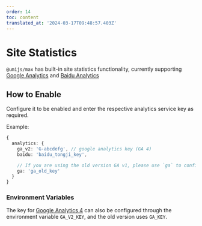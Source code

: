 ```yaml
---
order: 14
toc: content
translated_at: '2024-03-17T09:48:57.403Z'
---
```


# Site Statistics

`@umijs/max` has built-in site statistics functionality, currently supporting [Google Analytics](https://analytics.google.com/analytics/web/) and [Baidu Analytics](https://tongji.baidu.com/web/welcome/login)

## How to Enable

Configure it to be enabled and enter the respective analytics service key as required.

Example:

```ts
{
  analytics: {
    ga_v2: 'G-abcdefg', // google analytics key (GA 4)
    baidu: 'baidu_tongji_key',

    // If you are using the old version GA v1, please use `ga` to configure
    ga: 'ga_old_key'
  }
}
```

### Environment Variables

The key for [Google Analytics 4](https://support.google.com/analytics/answer/10089681) can also be configured through the environment variable `GA_V2_KEY`, and the old version uses `GA_KEY`.
